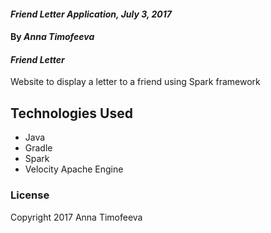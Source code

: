 #### _Friend Letter Application, July 3, 2017_

#### By _**Anna Timofeeva**_

#### _Friend Letter_

Website to display a letter to a friend using Spark framework

## Technologies Used
* Java
* Gradle
* Spark
* Velocity Apache Engine

### License
Copyright 2017 Anna Timofeeva  

